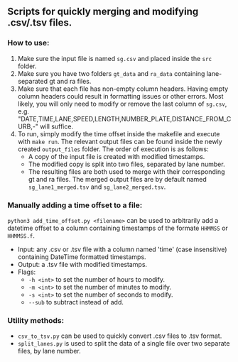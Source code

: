 ## Scripts for quickly merging and modifying .csv/.tsv files.

### How to use:
1. Make sure the input file is named `sg.csv` and placed inside the `src` folder.
2. Make sure you have two folders `gt_data` and `ra_data` containing lane-separated gt and ra files.
3. Make sure that each file has non-empty column headers. Having empty column headers could result in formatting issues or other errors. Most likely, you will only need to modify or remove the last column of `sg.csv`, e.g. "DATE,TIME,LANE,SPEED,LENGTH,NUMBER_PLATE,DISTANCE_FROM_CURB,-" will suffice.
4. To run, simply modify the time offset inside the makefile and execute with `make run`. The relevant output files can be found inside the newly created `output_files` folder. The order of execution is as follows:
    - A copy of the input file is created with modified timestamps.
    - The modified copy is split into two files, separated by lane number.
    - The resulting files are both used to merge with their corresponding gt and ra files. The merged output files are by default named `sg_lane1_merged.tsv` and `sg_lane2_merged.tsv`.

### Manually adding a time offset to a file:
`python3 add_time_offset.py <filename>` can be used to arbitrarily add a datetime offset to a column containing timestamps of the formate `HHMMSS` or `HHMMSS.f`.
- Input: any .csv or .tsv file with a column named 'time' (case insensitive) containing DateTime formatted timestamps.
- Output: a .tsv file with modified timestamps.
- Flags:
    - `-h <int>` to set the number of hours to modify.
    - `-m <int>` to set the number of minutes to modify.
    - `-s <int>` to set the number of seconds to modify.
    - `--sub` to subtract instead of add.

### Utility methods:
- `csv_to_tsv.py` can be used to quickly convert .csv files to .tsv format.
- `split_lanes.py` is used to split the data of a single file over two separate files, by lane number.
